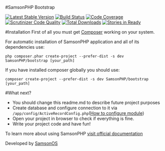 #SamsonPHP Bootstrap

[![Latest Stable Version](https://poser.pugx.org/SamsonPHP/bootstrap/v/stable.svg)](https://packagist.org/packages/SamsonPHP/bootstrap)
[![Build Status](https://scrutinizer-ci.com/g/SamsonPHP/bootstrap/badges/build.png?b=master)](https://scrutinizer-ci.com/g/SamsonPHP/bootstrap/build-status/master)
[![Code Coverage](https://scrutinizer-ci.com/g/SamsonPHP/bootstrap/badges/coverage.png?b=master)](https://scrutinizer-ci.com/g/SamsonPHP/bootstrap/?branch=master)
[![Scrutinizer Code Quality](https://scrutinizer-ci.com/g/SamsonPHP/bootstrap/badges/quality-score.png?b=master)](https://scrutinizer-ci.com/g/SamsonPHP/bootstrap/?branch=master) 
[![Total Downloads](https://poser.pugx.org/SamsonPHP/bootstrap/downloads.svg)](https://packagist.org/packages/SamsonPHP/bootstrap)
[![Stories in Ready](https://badge.waffle.io/SamsonPHP/bootstrap.png?label=ready&title=Ready)](https://waffle.io/SamsonPHP/bootstrap)

#Installation
First of all you must get [Composer](http://getcomposer.org) working on your system.

For automatic installation of SamsonPHP application and all of its dependencies use:
```shell
php composer.phar create-project --prefer-dist -s dev SamsonPHP/bootstrap [your_path]
``` 

If you have installed composer globally you should use: 
```shell
composer create-project --prefer-dist -s dev SamsonPHP/bootstrap [your_path]
```

#What next?
* You should change this readme.md to describe future project purposes
* Create database and configure connection to it via ```/app/config/ActiveRecordConfig.php```([How to configure module](https://github.com/SamsonPHP/config))
* Open your project in browser to check if everything is fine.
* Write your project code and have fun!

To learn more about using SamsonPHP [visit official documentation](http://samsonphp.com)

Developed by [SamsonOS](http://samsonos.com/)
